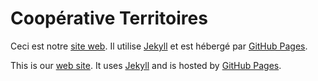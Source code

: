 # Coopérative Territoires

Ceci est notre [site web](http://territoires.coop). Il utilise [Jekyll](http://jekyllrb.com) et est hébergé par [GitHub Pages](https://pages.github.com).

This is our [web site](http://territoires.coop). It uses [Jekyll](http://jekyllrb.com) and is hosted by [GitHub Pages](https://pages.github.com).
